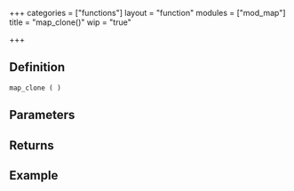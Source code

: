 +++
categories = ["functions"]
layout = "function"
modules = ["mod_map"]
title = "map_clone()"
wip = "true"

+++

## Definition

    map_clone ( )

## Parameters

## Returns

## Example

```
```
